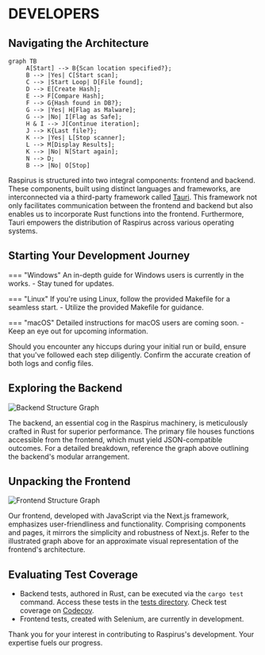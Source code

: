 # DEVELOPERS

## Navigating the Architecture

``` mermaid
graph TB
     A[Start] --> B{Scan location specified?};
     B --> |Yes| C[Start scan];
     C --> |Start Loop| D[File found];
     D --> E[Create Hash];
     E --> F[Compare Hash];
     F --> G{Hash found in DB?};
     G --> |Yes| H[Flag as Malware];
     G --> |No| I[Flag as Safe];
     H & I --> J[Continue iteration];
     J --> K{Last file?};
     K --> |Yes| L[Stop scanner];
     L --> M[Display Results];
     K --> |No| N[Start again];
     N --> D;
     B --> |No| O[Stop]
```


Raspirus is structured into two integral components: frontend and backend. These components, built using distinct languages and frameworks, are interconnected via a third-party framework called [Tauri](https://tauri.app/). This framework not only facilitates communication between the frontend and backend but also enables us to incorporate Rust functions into the frontend. Furthermore, Tauri empowers the distribution of Raspirus across various operating systems.

## Starting Your Development Journey

=== "Windows"
     An in-depth guide for Windows users is currently in the works.
     - Stay tuned for updates.

=== "Linux"
     If you're using Linux, follow the provided Makefile for a seamless start.
     - Utilize the provided Makefile for guidance.

=== "macOS"
     Detailed instructions for macOS users are coming soon.
     - Keep an eye out for upcoming information.

Should you encounter any hiccups during your initial run or build, ensure that you've followed each step diligently. Confirm the accurate creation of both logs and config files.

## Exploring the Backend

![Backend Structure Graph](link_to_backend_graph_image)

The backend, an essential cog in the Raspirus machinery, is meticulously crafted in Rust for superior performance. The primary file houses functions accessible from the frontend, which must yield JSON-compatible outcomes. For a detailed breakdown, reference the graph above outlining the backend's modular arrangement.

## Unpacking the Frontend

![Frontend Structure Graph](link_to_frontend_graph_image)

Our frontend, developed with JavaScript via the Next.js framework, emphasizes user-friendliness and functionality. Comprising components and pages, it mirrors the simplicity and robustness of Next.js. Refer to the illustrated graph above for an approximate visual representation of the frontend's architecture.

## Evaluating Test Coverage

- Backend tests, authored in Rust, can be executed via the `cargo test` command. Access these tests in the [tests directory](https://github.com/Raspirus/Raspirus/tree/main/src-tauri%2Fsrc%2Ftests). Check test coverage on [Codecov](https://app.codecov.io/gh/Raspirus/Raspirus).
- Frontend tests, created with Selenium, are currently in development.

Thank you for your interest in contributing to Raspirus's development. Your expertise fuels our progress.